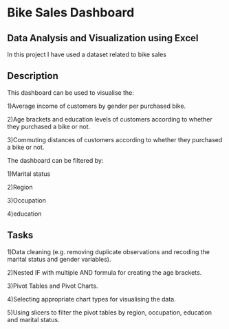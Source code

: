 
# Bike Sales Dashboard



## Data Analysis and Visualization using Excel
In this project I have used a dataset related to bike sales

## Description
This dashboard can be used to visualise the:

1)Average income of customers by gender per purchased bike.

2)Age brackets and education levels of customers according to whether they purchased a bike or not.

3)Commuting distances of customers according to whether they purchased a bike or not.

The dashboard can be filtered by:

1)Marital status

2)Region

3)Occupation

4)education
## Tasks 
1)Data cleaning (e.g. removing duplicate observations and recoding the marital status and gender variables).

2)Nested IF with multiple AND formula for creating the age brackets.

3)Pivot Tables and Pivot Charts.

4)Selecting appropriate chart types for visualising the data.

5)Using slicers to filter the pivot tables by region, occupation, education and marital status.
